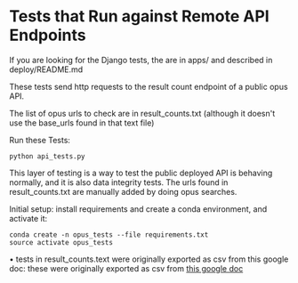 # Tests that Run against Remote API Endpoints

If you are looking for the Django tests, the are in apps/ and described in deploy/README.md

These tests send http requests to the result count endpoint of a public opus API.

The list of opus urls to check are in result_counts.txt (although it doesn't use the base_urls found in that text file)

Run these Tests:

    python api_tests.py


This layer of testing is a way to test the public deployed API is behaving normally,
and it is also data integrity tests. The urls found in result_counts.txt are
manually added by doing opus searches.

Initial setup: install requirements and create a conda environment, and activate it:

    conda create -n opus_tests --file requirements.txt   
    source activate opus_tests

• tests in result_counts.text were originally exported as csv from this google doc: these were originally exported as csv from [this google doc](https://docs.google.com/spreadsheets/d/1zy3FX0vCGqAnm6vidZI9HJyEzatW3q57HQn0ef9Fsso/edit?usp=sharing)
